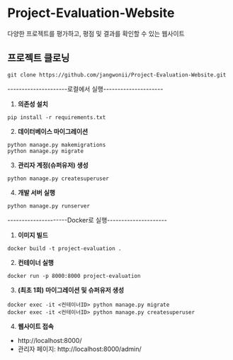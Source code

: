 # Project-Evaluation-Website
다양한 프로젝트를 평가하고, 평점 및 결과를 확인할 수 있는 웹사이트

## 프로젝트 클로닝
```
git clone https://github.com/jangwonii/Project-Evaluation-Website.git
```

---------------------로컬에서 실행---------------------

1. **의존성 설치**
```
pip install -r requirements.txt
```

2. **데이터베이스 마이그레이션**
```
python manage.py makemigrations
python manage.py migrate
```

3. **관리자 계정(슈퍼유저) 생성**
```
python manage.py createsuperuser
```

4. **개발 서버 실행**
```
python manage.py runserver
```

---------------------Docker로 실행---------------------

1. **이미지 빌드**
```
docker build -t project-evaluation .
```

2. **컨테이너 실행**
```
docker run -p 8000:8000 project-evaluation
```

3. **(최초 1회) 마이그레이션 및 슈퍼유저 생성**
```
docker exec -it <컨테이너ID> python manage.py migrate
docker exec -it <컨테이너ID> python manage.py createsuperuser
```

4. **웹사이트 접속**
- http://localhost:8000/
- 관리자 페이지: http://localhost:8000/admin/
